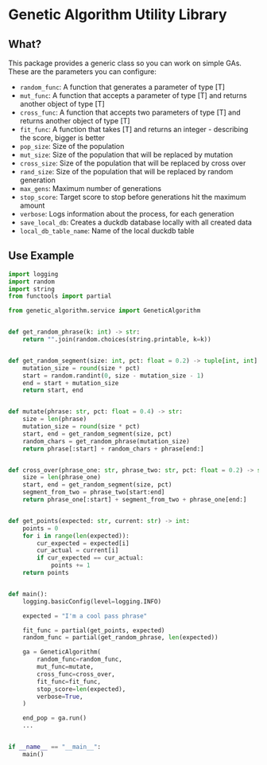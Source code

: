 # Genetic Algorithm Utility Library

## What?

This package provides a generic class so you can work on simple GAs.
These are the parameters you can configure:

- `random_func`: A function that generates a parameter of type [T]
- `mut_func`: A function that accepts a parameter of type [T] and returns another object of type [T]
- `cross_func`: A function that accepts two parameters of type [T] and returns another object of type [T]
- `fit_func`: A function that takes [T] and returns an integer - describing the score, bigger is better
- `pop_size`: Size of the population
- `mut_size`:  Size of the population that will be replaced by mutation
- `cross_size`: Size of the population that will be replaced by cross over
- `rand_size`: Size of the population that will be replaced by random generation
- `max_gens`: Maximum number of generations
- `stop_score`: Target score to stop before generations hit the maximum amount
- `verbose`: Logs information about the process, for each generation
- `save_local_db`: Creates a duckdb database locally with all created data
- `local_db_table_name`: Name of the local duckdb table

## Use Example

```python
import logging
import random
import string
from functools import partial

from genetic_algorithm.service import GeneticAlgorithm


def get_random_phrase(k: int) -> str:
    return "".join(random.choices(string.printable, k=k))


def get_random_segment(size: int, pct: float = 0.2) -> tuple[int, int]:
    mutation_size = round(size * pct)
    start = random.randint(0, size - mutation_size - 1)
    end = start + mutation_size
    return start, end


def mutate(phrase: str, pct: float = 0.4) -> str:
    size = len(phrase)
    mutation_size = round(size * pct)
    start, end = get_random_segment(size, pct)
    random_chars = get_random_phrase(mutation_size)
    return phrase[:start] + random_chars + phrase[end:]


def cross_over(phrase_one: str, phrase_two: str, pct: float = 0.2) -> str:
    size = len(phrase_one)
    start, end = get_random_segment(size, pct)
    segment_from_two = phrase_two[start:end]
    return phrase_one[:start] + segment_from_two + phrase_one[end:]


def get_points(expected: str, current: str) -> int:
    points = 0
    for i in range(len(expected)):
        cur_expected = expected[i]
        cur_actual = current[i]
        if cur_expected == cur_actual:
            points += 1
    return points


def main():
    logging.basicConfig(level=logging.INFO)

    expected = "I'm a cool pass phrase"

    fit_func = partial(get_points, expected)
    random_func = partial(get_random_phrase, len(expected))

    ga = GeneticAlgorithm(
        random_func=random_func,
        mut_func=mutate,
        cross_func=cross_over,
        fit_func=fit_func,
        stop_score=len(expected),
        verbose=True,
    )

    end_pop = ga.run()
    ...


if __name__ == "__main__":
    main()
```